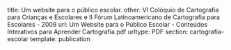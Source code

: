 title: Um website para o público escolar.
other: VI Colóquio de Cartografia para Crianças e Escolares e II Fórum Latinoamericano de Cartografia para Escolares - 2009
url: Um Website para o Público Escolar - Conteúdos Interativos para Aprender Cartografia.pdf
urltype: PDF
section: cartografia-escolar
template: publication
